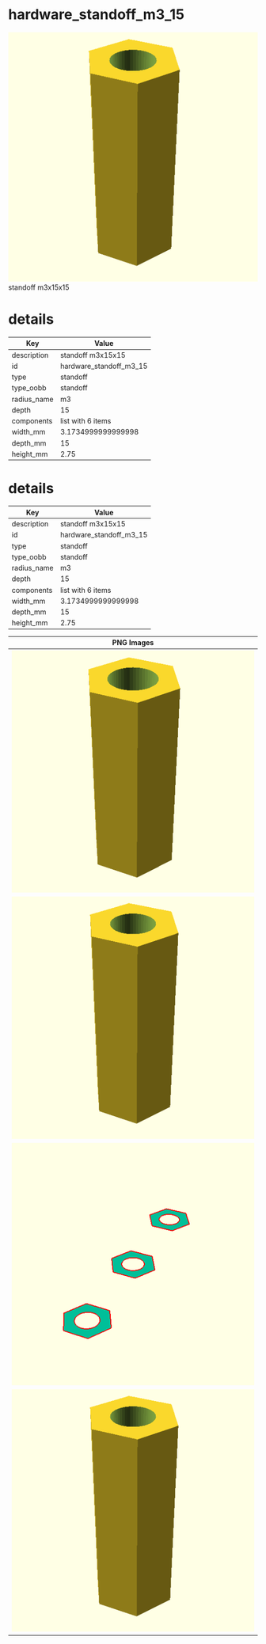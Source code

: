 # hardware_standoff_m3_15  
![true.png](true.png)  
standoff m3x15x15
# details
| Key         | Value                                                                                                                                                                                                                                                                                                                                                                                                                                                                                                                                                                                                                                                                      |
| ----------- | -------------------------------------------------------------------------------------------------------------------------------------------------------------------------------------------------------------------------------------------------------------------------------------------------------------------------------------------------------------------------------------------------------------------------------------------------------------------------------------------------------------------------------------------------------------------------------------------------------------------------------------------------------------------------- |
| description | standoff m3x15x15                                                                                                                                                                                                                                                                                                                                                                                                                                                                                                                                                                                                                                                          |
| id          | hardware_standoff_m3_15                                                                                                                                                                                                                                                                                                                                                                                                                                                                                                                                                                                                                                                    |
| type        | standoff                                                                                                                                                                                                                                                                                                                                                                                                                                                                                                                                                                                                                                                                   |
| type_oobb   | standoff                                                                                                                                                                                                                                                                                                                                                                                                                                                                                                                                                                                                                                                                   |
| radius_name | m3                                                                                                                                                                                                                                                                                                                                                                                                                                                                                                                                                                                                                                                                         |
| depth       | 15                                                                                                                                                                                                                                                                                                                                                                                                                                                                                                                                                                                                                                                                         |
| components  | list with 6 items                                                                                                                                                                                                                                                                                                                                                                                                                                                                                                                                                                                                                                                          |
| width_mm    | 3.1734999999999998                                                                                                                                                                                                                                                                                                                                                                                                                                                                                                                                                                                                                                                         |
| depth_mm    | 15                                                                                                                                                                                                                                                                                                                                                                                                                                                                                                                                                                                                                                                                         |
| height_mm   | 2.75                                                                                                                                                                                                                                                                                                                                                                                                                                                                                                                                                                                                                                                                       |

# details
| Key         | Value                                                                                                                                                                                                                                                                                                                                                                                                                                                                                                                                                                                                                                                                      |
| ----------- | -------------------------------------------------------------------------------------------------------------------------------------------------------------------------------------------------------------------------------------------------------------------------------------------------------------------------------------------------------------------------------------------------------------------------------------------------------------------------------------------------------------------------------------------------------------------------------------------------------------------------------------------------------------------------- |
| description | standoff m3x15x15                                                                                                                                                                                                                                                                                                                                                                                                                                                                                                                                                                                                                                                          |
| id          | hardware_standoff_m3_15                                                                                                                                                                                                                                                                                                                                                                                                                                                                                                                                                                                                                                                    |
| type        | standoff                                                                                                                                                                                                                                                                                                                                                                                                                                                                                                                                                                                                                                                                   |
| type_oobb   | standoff                                                                                                                                                                                                                                                                                                                                                                                                                                                                                                                                                                                                                                                                   |
| radius_name | m3                                                                                                                                                                                                                                                                                                                                                                                                                                                                                                                                                                                                                                                                         |
| depth       | 15                                                                                                                                                                                                                                                                                                                                                                                                                                                                                                                                                                                                                                                                         |
| components  | list with 6 items                                                                                                                                                                                                                                                                                                                                                                                                                                                                                                                                                                                                                                                          |
| width_mm    | 3.1734999999999998                                                                                                                                                                                                                                                                                                                                                                                                                                                                                                                                                                                                                                                         |
| depth_mm    | 15                                                                                                                                                                                                                                                                                                                                                                                                                                                                                                                                                                                                                                                                         |
| height_mm   | 2.75                                                                                                                                                                                                                                                                                                                                                                                                                                                                                                                                                                                                                                                                       |

| PNG Images |
| --- |
| ![3dpr.png](3dpr.png) |
| ![laser.png](laser.png) |
| ![laser_flat.png](laser_flat.png) |
| ![true.png](true.png) |

